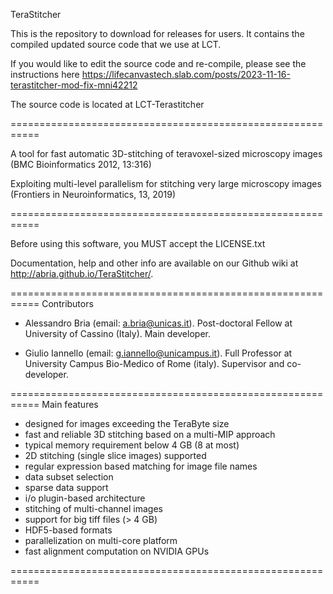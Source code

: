 TeraStitcher

This is the repository to download for releases for users. It contains the compiled updated source code that we use at LCT.

If you would like to edit the source code and re-compile, please see the instructions here https://lifecanvastech.slab.com/posts/2023-11-16-terastitcher-mod-fix-mni42212

The source code is located at LCT-Terastitcher


===========================================================

A tool for fast automatic 3D-stitching of teravoxel-sized 
microscopy images (BMC Bioinformatics 2012, 13:316)

Exploiting multi-level parallelism for stitching very large 
microscopy images (Frontiers in Neuroinformatics, 13, 2019)

===========================================================

Before using this software, you MUST accept the LICENSE.txt

Documentation,  help and  other info  are available on  our 
Github wiki at http://abria.github.io/TeraStitcher/.

===========================================================
Contributors

- Alessandro Bria (email: a.bria@unicas.it).
  Post-doctoral Fellow at University of Cassino (Italy).
  Main developer.

- Giulio Iannello (email: g.iannello@unicampus.it).
  Full Professor at University Campus Bio-Medico of Rome (italy).
  Supervisor and co-developer.
  
===========================================================
Main features

- designed for images exceeding the TeraByte size
- fast and reliable 3D stitching based on a multi-MIP approach
- typical memory requirement below 4 GB (8 at most)
- 2D stitching (single slice images) supported
- regular expression based matching for image file names
- data subset selection
- sparse data support
- i/o plugin-based architecture
- stitching of multi-channel images
- support for big tiff files (> 4 GB)
- HDF5-based formats
- parallelization on multi-core platform
- fast alignment computation on NVIDIA GPUs

===========================================================
